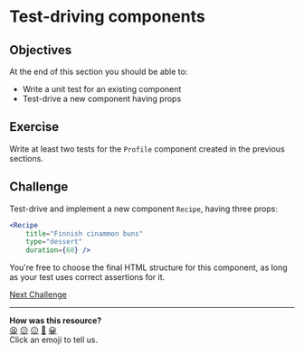# Test-driving components

## Objectives

At the end of this section you should be able to:
 * Write a unit test for an existing component
 * Test-drive a new component having props

## Exercise

Write at least two tests for the `Profile` component created in the previous sections.

## Challenge

Test-drive and implement a new component `Recipe`, having three props:

```jsx
<Recipe
    title="Finnish cinammon buns"
    type="dessert"
    duration={60} />
```

You're free to choose the final HTML structure for this component, as long as your test uses correct assertions for it. 


[Next Challenge](05_state.md)

<!-- BEGIN GENERATED SECTION DO NOT EDIT -->

---

**How was this resource?**  
[😫](https://airtable.com/shrUJ3t7KLMqVRFKR?prefill_Repository=makersacademy%2Fjavascript-react-applications&prefill_File=react%2F04_testing_components.md&prefill_Sentiment=😫) [😕](https://airtable.com/shrUJ3t7KLMqVRFKR?prefill_Repository=makersacademy%2Fjavascript-react-applications&prefill_File=react%2F04_testing_components.md&prefill_Sentiment=😕) [😐](https://airtable.com/shrUJ3t7KLMqVRFKR?prefill_Repository=makersacademy%2Fjavascript-react-applications&prefill_File=react%2F04_testing_components.md&prefill_Sentiment=😐) [🙂](https://airtable.com/shrUJ3t7KLMqVRFKR?prefill_Repository=makersacademy%2Fjavascript-react-applications&prefill_File=react%2F04_testing_components.md&prefill_Sentiment=🙂) [😀](https://airtable.com/shrUJ3t7KLMqVRFKR?prefill_Repository=makersacademy%2Fjavascript-react-applications&prefill_File=react%2F04_testing_components.md&prefill_Sentiment=😀)  
Click an emoji to tell us.

<!-- END GENERATED SECTION DO NOT EDIT -->
